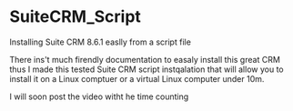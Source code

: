 # SuiteCRM_Script
Installing Suite CRM 8.6.1 easlly from a script file

There ins't much firendly documentation to easaly install this great CRM thus I made this tested Suite CRM script instqalation that will allow you to install it on a Linux comptuer or a virtual Linux computer under 10m.

I will soon post the video witht he time counting
